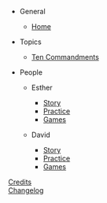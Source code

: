 <!-- _sidebar.md -->

<!-- trunk-ignore(markdownlint/MD041) -->

- General
  - [Home](README.md)

- Topics
    - [Ten Commandments](topics/tencommandments.md)

- People

  - Esther

    - [Story](stories/esther.md)
    - [Practice](resources/practice/esther.md)
    - [Games](resources/games/esther.md)

  - David
    - [Story](stories/david.md)
    - [Practice](resources/practice/david.md)
    - [Games](resources/games/david.md)

[Credits](credits.md)  
[Changelog](changelog.md)
